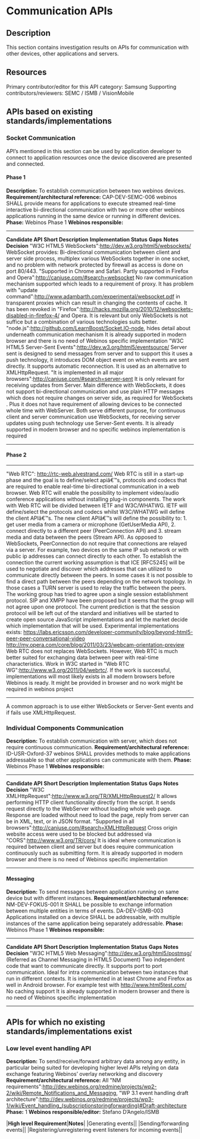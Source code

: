 Communication APIs
==================

Description
-----------

This section contains investigation results on APIs for communication with other devices, other applications and servers.

Resources
---------

Primary contributor/editor for this API category: Samsung
Supporting contributors/reviewers: SEMC / ISMB / VisionMobile

APIs based on existing standards/implementations
------------------------------------------------

### Socket Communication

API’s mentioned in this section can be used by application developer to connect to application resources once the device discovered are presented and connected.

#### Phase 1

**Description:** To establish communication between two webinos devices.
**Requirement/architectural reference:** CAP-DEV-SEMC-006 webinos SHALL provide means for applications to execute streamed real-time interactive bi-directional communication with two or more other webinos applications running in the same device or running in different devices.
**Phase:** Webinos Phase 1
**Webinos responsible:**

  ----------------------------------------------------------------------- ----------------------------------------------------------------------------------------------------------------------------------------------------------------------------------------------------------------------------------------------------------- ----------------------------------------------------------------------------------------------------------------- --------------------------------------------------------------------------------- ----------------------------------------------------------------------------------------------------------------------------------------------------------------------------------------------------------------------------------------------------------------------------------------------------------------------------------------------------------------------------------------------------------------------------------------------------------------------------------------------------------------- ---------------------------------------------------------------------------------------------------
  **Candidate API**                                                       **Short Description**                                                                                                                                                                                                                                       **Implementation Status**                                                                                         **Gaps**                                                                          **Notes**                                                                                                                                                                                                                                                                                                                                                                                                                                                                                                         **Decision**
  "W3C HTML5 WebSockets":http://dev.w3.org/html5/websockets/            WebSocket provides: Bi-directional communication between client and server side process, multiplex various WebSockets together in one socket, and no problem with network protected by firewall as access is done on port 80/443.                           "Supported in Chrome and Safari. Partly supported in Firefox and Opera":http://caniuse.com/#search=websocket   No raw communication mechanism supported which leads to a requirement of proxy.   It has problem with "update command":http://www.adambarth.com/experimental/websocket.pdf in transparent proxies which can result in changing the contents of cache. It has been revoked in "Firefox":http://hacks.mozilla.org/2010/12/websockets-disabled-in-firefox-4/ and Opera. It is relevant but only WebSockets is not suffice but a combination of various technologies suits better. "node.js":http://github.com/LearnBoost/Socket.IO-node, hides detail about underneath communication mechanism   It is already supported in modern browser and there is no need of Webinos specific implementation
  "W3C HTML5 Server-Sent Events":http://dev.w3.org/html5/eventsource/   Server sent is designed to send messages from server and to support this it uses a push technology, it introduces DOM object event on which events are sent directly. It supports automatic reconnection. It is used as an alternative to XMLHttpRequest.   "It is implemented in all major browsers":http://caniuse.com/#search=server-sent                               It is only relevant for receiving updates from Server.                            Main difference with WebSockets, it does not support bi-directional communication and use plain HTTP messages which does not require changes on server side, as required for WebSockets . Plus it does not have requirement of allowing devices to be connected whole time with WebServer. Both serve different purpose, for continuous client and server communication use WebSockets, for receiving server updates using push technology use Server-Sent events.                                                It is already supported in modern browser and no specific webinos implementation is required
  ----------------------------------------------------------------------- ----------------------------------------------------------------------------------------------------------------------------------------------------------------------------------------------------------------------------------------------------------- ----------------------------------------------------------------------------------------------------------------- --------------------------------------------------------------------------------- ----------------------------------------------------------------------------------------------------------------------------------------------------------------------------------------------------------------------------------------------------------------------------------------------------------------------------------------------------------------------------------------------------------------------------------------------------------------------------------------------------------------- ---------------------------------------------------------------------------------------------------

#### Phase 2

  --------------------------------------------- --------------------------------------------------------------------------------------------------------------------------------------------------------------------------------------------------------------------------------------------------------------------------------------------------------------------------------------------------------------------------------------------------------------------------------------------------------------------------------------------------------------------------------------------------------------------------------------------------------------------------------------------------------------------------------------------------------------------------------------------------------------------------------------------------------------------------------------------------------------------------------------------------------------------------------------------------------------------------------------------------------------------------------------------------------------------------------------------------------------------------------------------------------------------------------------------------------------------------------------------------------------------------------------------------------------------------------------------------------------------------------------------------------------------------------------------------------------------------------------------------------------------------------------------------------------------------------------------------------------------------------------------------------------------------------------------------------------------------------------------------------------------------------------------- --------------------------------------------------------------------------------------------------------------------------------------------------------------------------------------------------------- ----------------------------------------------------------------------------------------------------------------------------------------------- --------------------------------------------------------------------------------------------------------------------------------------------------------------------------------------------- ----------------------------------------------------------------------------------
  "Web RTC": http://rtc-web.alvestrand.com/   Web RTC is still in a start-up phase and the goal is to define/select apiâ€™s, protocols and codecs that are required to enable real-time bi-directional communication in a web browser. Web RTC will enable the possibility to implement video/audio conference applications without installing plug-in components. The work with Web RTC will be divided between IETF and W3C/WHATWG. IETF will define/select the protocols and codecs whilst W3C/WHATWG will define the client APIâ€™s. The new client APIâ€™s will define the possibility to: 1. get user media from a camera or microphone (GetUserMedia API), 2. connect directly to a different peer (PeerConnection API) and 3. stream media and data between the peers (Stream API). As opposed to WebSockets, PeerConnection do not require that connections are relayed via a server. For example, two devices on the same IP sub network or with public ip addresses can connect directly to each other. To establish the connection the current working assumption is that ICE [RFC5245] will be used to negotiate and discover which addresses that can utilized to communicate directly between the peers. In some cases it is not possible to find a direct path between the peers depending on the network topology. In those cases a TURN server is used to relay the traffic between the peers. The working group has tried to agree upon a single session establishment protocol. SIP and XMPP have been proposed but it seems that the group will not agree upon one protocol. The current prediction is that the session protocol will be left out of the standard and initiatives will be started to create open source JavaScript implementations and let the market decide which implementation that will be used.   Experimental implementations exists: https://labs.ericsson.com/developer-community/blog/beyond-html5-peer-peer-conversational-video http://my.opera.com/core/blog/2011/03/23/webcam-orientation-preview   Web RTC does not replaces WebSockets. However, Web RTC is much better suited for exchanging data between peer with real-time characteristics.   Work in W3C started in "Web RTC WG":http://www.w3.org/2011/04/webrtc/. If the work is successful, implementations will most likely exists in all modern browsers before Webinos is ready.   It might be provided in browser and no work might be required in webinos project
  --------------------------------------------- --------------------------------------------------------------------------------------------------------------------------------------------------------------------------------------------------------------------------------------------------------------------------------------------------------------------------------------------------------------------------------------------------------------------------------------------------------------------------------------------------------------------------------------------------------------------------------------------------------------------------------------------------------------------------------------------------------------------------------------------------------------------------------------------------------------------------------------------------------------------------------------------------------------------------------------------------------------------------------------------------------------------------------------------------------------------------------------------------------------------------------------------------------------------------------------------------------------------------------------------------------------------------------------------------------------------------------------------------------------------------------------------------------------------------------------------------------------------------------------------------------------------------------------------------------------------------------------------------------------------------------------------------------------------------------------------------------------------------------------------------------------------------------------------- --------------------------------------------------------------------------------------------------------------------------------------------------------------------------------------------------------- ----------------------------------------------------------------------------------------------------------------------------------------------- --------------------------------------------------------------------------------------------------------------------------------------------------------------------------------------------- ----------------------------------------------------------------------------------

A common approach is to use either WebSockets or Server-Sent events and if fails use XMLHttpRequest.

### Individual Components Communication

**Description:** To establish communication with server, which does not require continuous communication.
**Requirement/architectural reference:** ID-USR-Oxford-37 webinos SHALL provides methods to make applications addressable so that other applications can communicate with them.
**Phase:** Webinos Phase 1
**Webinos responsible:**

  -------------------------------------------------------------- ------------------------------------------------------------------------------------------------------------------------------------------------------------------------------------------------------------------------------------------------------------------ -------------------------------------------------------------------------- ----------------------------------------------------------------------------------------------------------- -------------------------------------------------------------------------------------------------------------------------------------------- ---------------------------------------------------------------------------------------------------
  **Candidate API**                                              **Short Description**                                                                                                                                                                                                                                              **Implementation Status**                                                  **Gaps**                                                                                                    **Notes**                                                                                                                                    **Decision**
  "W3C XMLHttpRequest":http://www.w3.org/TR/XMLHttpRequest2/   It allows performing HTTP client functionality directly from the script. It sends request directly to the WebServer without loading whole web page. Response are loaded without need to load the page, reply from server can be in XML, text, or in JSON format.   "Supported in all browsers":http://caniuse.com/#search=XMLHttpRequest   Cross origin website access were used to be blocked but addressed via "CORS":http://www.w3.org/TR/cors/   It is ideal where communication is required between client and server but does require communication continuously such as submitting form.   It is already supported in modern browser and there is no need of Webinos specific implementation
  -------------------------------------------------------------- ------------------------------------------------------------------------------------------------------------------------------------------------------------------------------------------------------------------------------------------------------------------ -------------------------------------------------------------------------- ----------------------------------------------------------------------------------------------------------- -------------------------------------------------------------------------------------------------------------------------------------------- ---------------------------------------------------------------------------------------------------

#### Messaging

**Description:** To send messages between application running on same device but with different instances.
**Requirement/architectural reference:** NM-DEV-FOKUS-001 It SHALL be possible to exchange information between multiple entities in terms of events.
DA-DEV-ISMB-003 Applications installed on a device SHALL be addressable, with multiple instances of the same application being separately addressable.
**Phase:** Webinos Phase 1
**Webinos responsible:**

  ---------------------------------------------------------------------------------------------------------------- ------------------------------------------------------------------------------------------------------------------------------------------------------------------------------------- ------------------------------------------------------------------------------------------------------------------------------ -------------------- ----------- ---------------------------------------------------------------------------------------------------
  **Candidate API**                                                                                                **Short Description**                                                                                                                                                                 **Implementation Status**                                                                                                      **Gaps**             **Notes**   **Decision**
  "W3C HTML5 Web Messaging":http://dev.w3.org/html5/postmsg/ (Referred as Channel Messaging in HTML5 Document)   Two independent code that want to communicate directly. It supports port to port communication. Ideal for intra communication between two instances that run in different contexts.   It is implemented in at least Chrome and Firefox as well in Android browser. For example test with http://www.html5test.com/   No caching support               It is already supported in modern browser and there is no need of Webinos specific implementation
  ---------------------------------------------------------------------------------------------------------------- ------------------------------------------------------------------------------------------------------------------------------------------------------------------------------------- ------------------------------------------------------------------------------------------------------------------------------ -------------------- ----------- ---------------------------------------------------------------------------------------------------

APIs for which no existing standards/implementations exist
----------------------------------------------------------

### Low level event handling API

**Description:** To send/receive/forward arbitrary data among any entity, in particular being suited for developing higher level APIs relying on data exchange featuring Webinos’ overlay networking and discovery
**Requirement/architectural reference:** All "NM requirements":http://dev.webinos.org/redmine/projects/wp2-2/wiki/Remote_Notifications_and_Messaging, "WP 3.1 event handling draft architecture":http://dev.webinos.org/redmine/projects/wp3-1/wiki/Event_handling_(subscriptionstoringforwarding)#Draft-architecture
**Phase:** 1
**Webinos responsible/editor:** Stefano D’Angelo/ISMB

|**High level Requirement**|**Notes**|
|Generating events||
|Sending/forwarding events||
|Registering/unregistering event listeners for incoming events||

